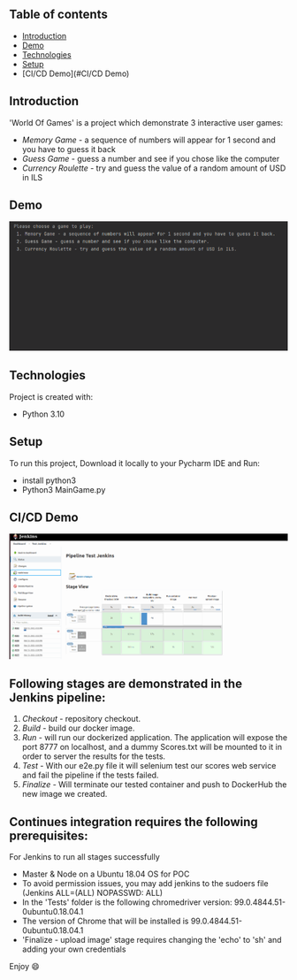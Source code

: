 ## Table of contents
* [Introduction](#Introduction)
* [Demo](#Demo)
* [Technologies](#technologies)
* [Setup](#setup)
* [CI/CD Demo](#CI/CD Demo)


## Introduction 
'World Of Games' is a project which demonstrate 3 interactive user games:
* *Memory Game* - a sequence of numbers will appear for 1 second and you have to
guess it back
* *Guess Game* - guess a number and see if you chose like the computer
* *Currency Roulette* - try and guess the value of a random amount of USD in ILS

## Demo
![Alt text](Demo.gif)
	
## Technologies
Project is created with:
* Python 3.10
	
## Setup
To run this project, Download it locally to your Pycharm IDE and Run:
* install python3
* Python3 MainGame.py

## CI/CD Demo
![Alt text](CI_CD.gif)

## Following stages are demonstrated in the Jenkins pipeline:
1. *Checkout* - repository checkout.
2. *Build* - build our docker image.
3. *Run* - will run our dockerized application. The application will expose the port 8777 on
localhost, and a dummy Scores.txt will be mounted to it in order to server the results for
the tests.
4. *Test* - With our e2e.py file it will selenium test our scores web service and fail the
pipeline if the tests failed.
5. *Finalize* - Will terminate our tested container and push to DockerHub the new image we created.

## Continues integration requires the following prerequisites:
For Jenkins to run all stages successfully
* Master & Node on a Ubuntu 18.04 OS for POC
* To avoid permission issues, you may add jenkins to the sudoers file (Jenkins ALL=(ALL) NOPASSWD: ALL)
* In the 'Tests' folder is the following chromedriver version: 99.0.4844.51-0ubuntu0.18.04.1
* The version of Chrome that will be installed is 99.0.4844.51-0ubuntu0.18.04.1
* 'Finalize - upload image' stage requires changing the 'echo' to 'sh' and adding your own credentials         


Enjoy :smile: 
